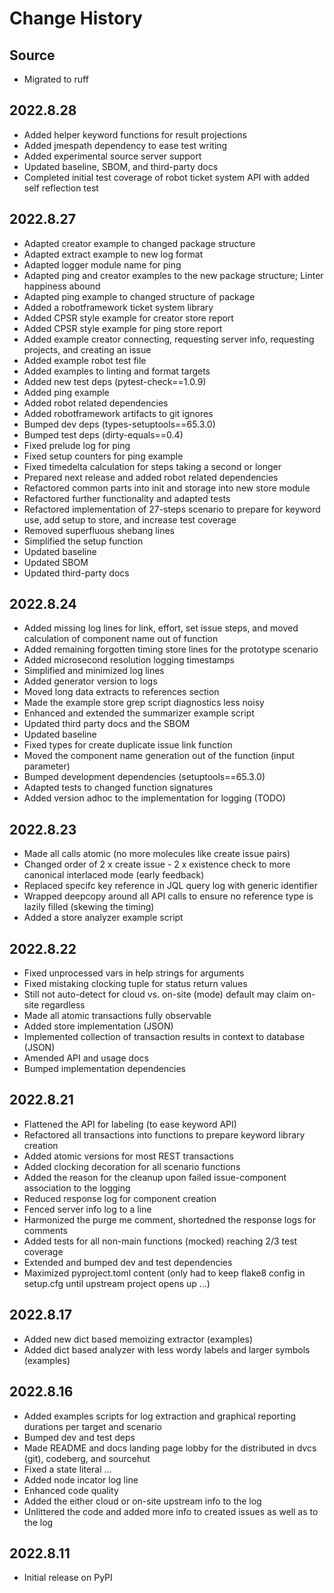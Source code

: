 # Change History

## Source

* Migrated to ruff

## 2022.8.28

* Added helper keyword functions for result projections
* Added jmespath dependency to ease test writing
* Added experimental source server support
* Updated baseline, SBOM, and third-party docs
* Completed initial test coverage of robot ticket system API with added self reflection test

## 2022.8.27

* Adapted creator example to changed package structure
* Adapted extract example to new log format
* Adapted logger module name for ping
* Adapted ping and creator examples to the new package structure; Linter happiness abound
* Adapted ping example to changed structure of package
* Added a robotframework ticket system library
* Added CPSR style example for creator store report
* Added CPSR style example for ping store report
* Added example creator connecting, requesting server info, requesting projects, and creating an issue
* Added example robot test file
* Added examples to linting and format targets
* Added new test deps (pytest-check==1.0.9)
* Added ping example
* Added robot related dependencies
* Added robotframework artifacts to git ignores
* Bumped dev deps (types-setuptools==65.3.0)
* Bumped test deps (dirty-equals==0.4)
* Fixed prelude log for ping
* Fixed setup counters for ping example
* Fixed timedelta calculation for steps taking a second or longer
* Prepared next release and added robot related dependencies
* Refactored common parts into init and storage into new store module
* Refactored further functionality and adapted tests
* Refactored implementation of 27-steps scenario to prepare for keyword use, add setup to store, and increase test coverage
* Removed superfluous shebang lines
* Simplified the setup function
* Updated baseline
* Updated SBOM
* Updated third-party docs

## 2022.8.24

* Added missing log lines for link, effort, set issue steps, and moved calculation of component name out of function
* Added remaining forgotten timing store lines for the prototype scenario
* Added microsecond resolution logging timestamps
* Simplified and minimized log lines
* Added generator version to logs
* Moved long data extracts to references section
* Made the example store grep script diagnostics less noisy
* Enhanced and extended the summarizer example script
* Updated third party docs and the SBOM
* Updated baseline
* Fixed types for create duplicate issue link function
* Moved the component name generation out of the function (input parameter)
* Bumped development dependencies (setuptools==65.3.0)
* Adapted tests to changed function signatures
* Added version adhoc to the implementation for logging (TODO)

## 2022.8.23

* Made all calls atomic (no more molecules like create issue pairs)
* Changed order of 2 x create issue - 2 x existence check to more canonical interlaced mode (early feedback)
* Replaced specifc key reference in JQL query log with generic identifier
* Wrapped deepcopy around all API calls to ensure no reference type is lazily filled (skewing the timing)
* Added a store analyzer example script

## 2022.8.22

* Fixed unprocessed vars in help strings for arguments
* Fixed mistaking clocking tuple for status return values
* Still not auto-detect for cloud vs. on-site (mode) default may claim on-site regardless
* Made all atomic transactions fully observable
* Added store implementation (JSON)
* Implemented collection of transaction results in context to database (JSON)
* Amended API and usage docs
* Bumped implementation dependencies

## 2022.8.21

* Flattened the API for labeling (to ease keyword API)
* Refactored all transactions into functions to prepare keyword library creation
* Added atomic versions for most REST transactions
* Added clocking decoration for all scenario functions
* Added the reason for the cleanup upon failed issue-component association to the logging
* Reduced response log for component creation
* Fenced server info log to a line
* Harmonized the purge me comment, shortedned the response logs for comments
* Added tests for all non-main functions (mocked) reaching 2/3 test coverage
* Extended and bumped dev and test dependencies
* Maximized pyproject.toml content (only had to keep flake8 config in setup.cfg until upstream project opens up ...)

## 2022.8.17

* Added new dict based memoizing extractor (examples)
* Added dict based analyzer with less wordy labels and larger symbols (examples)

## 2022.8.16

* Added examples scripts for log extraction and graphical reporting durations per target and scenario
* Bumped dev and test deps
* Made README and docs landing page lobby for the distributed in dvcs (git), codeberg, and sourcehut
* Fixed a state literal ...
* Added node incator log line
* Enhanced code quality
* Added the either cloud or on-site upstream info to the log
* Unlittered the code and added more info to created issues as well as to the log

## 2022.8.11

* Initial release on PyPI
